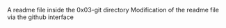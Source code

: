 A readme file inside the 0x03-git directory
Modification  of the readme file via the github interface
